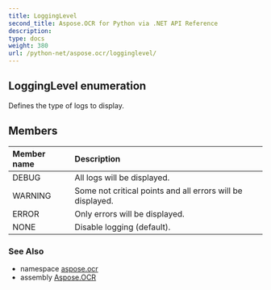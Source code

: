 ```yaml
---
title: LoggingLevel
second_title: Aspose.OCR for Python via .NET API Reference
description: 
type: docs
weight: 380
url: /python-net/aspose.ocr/logginglevel/
---
```


## LoggingLevel enumeration

Defines the type of logs to display.

## Members
| Member name | Description |
| :- | :- |
|DEBUG|All logs will be displayed.|
|WARNING|Some not critical points and all errors will be displayed.|
|ERROR|Only errors will be displayed.|
|NONE|Disable logging (default).|

### See Also

* namespace [aspose.ocr](/ocr/python-net/aspose.ocr/)
* assembly [Aspose.OCR](/ocr/python-net/)

